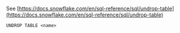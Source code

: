 See [https://docs.snowflake.com/en/sql-reference/sql/undrop-table](https://docs.snowflake.com/en/sql-reference/sql/undrop-table)
```
UNDROP TABLE <name>
```
